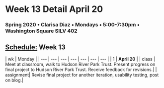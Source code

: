 # Week 13 Detail April 20

### Spring 2020 • Clarisa Diaz • Mondays • 5:00-7:30pm • Washington Square SILV 402

## [Schedule:](./) Week 13

| wk | Monday |
| --- | --- | --- | --- | --- | --- | --- |
| 1 | **April 20** |
| class | Meet at classroom, walk to Hudson River Park Trust. Present progress on final project to Hudson River Park Trust. Receive feedback for revisions.| 
| assignment| Revise final project for another iteration, usability testing, post on blog.|  

